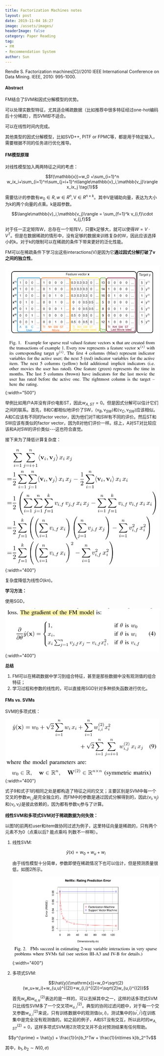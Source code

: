 ```yaml
---
title: Factorization Machines notes
layout: post
date: 2019-11-04 16:27
image: /assets/images/
headerImage: false
category: Paper Reading
tag:
- FM
- Recommendation System
author: Sun
---
```


Rendle S. Factorization machines[C]//2010 IEEE International Conference on Data Mining. IEEE, 2010: 995-1000.

#### Abstract

FM结合了SVM和因式分解模型的优势。

可以处理实数型特征，尤其适合稀疏数据（比如推荐中很多特征经过one-hot编码后十分稀疏），而SVM却不适合。

可以在线性时间内完成。

其他类型的因式分解模型，比如SVD++, PITF or FPMC等，都是用于特定输入，需要根据不同的任务进行优化推导。

<!--more-->

#### FM模型原理

对线性模型加入两两特征之间的考虑：

$$f(\mathbb{x})=w_0 +\sum_{i=1}^n w_ix_i+\sum_{i=1}^n\sum_{j=i+1}^n\langle\mathbb{v}_i,\mathbb{v_j}\rangle x_ix_j \tag{1}$$

需要估计的参数有$w_0\in R,w\in R^n,\mathrm{V}\in R^{n\times k}$。其中V是辅助向量，表达为大小为k的两个向量的点乘。k是超参数。

$$\langle\mathbb{v}_i,\mathbb{v_j}\rangle = \sum_{f=1}^k v_{i,f}\cdot v_{j,f}$$

对于任一正定矩阵W，总存在一个矩阵V，只要k足够大，就可以使得$W=V\cdot V^T$。但是在数据稀疏的情形中，没有足够的数据来训练复杂的W，因此应该选择小的k。对于k的限制可以在稀疏的条件下带来更好的泛化性能。

FM可以在稀疏条件下学习出这些interactions(V)是因为它**通过因式分解打破了v之间的独立性**。

![](/assets/images/2019-11-04-Factorization-Machine/image-20191104200247977.png){:width="500"}

举例比如用户A并没有评价电影ST，因此$w_{A,ST}=0$。但是因式分解可以估计它们之间的联系。首先，B和C都相似地评价了SW，$\langle \mathrm{v}_B,\mathrm{v}_{SW}\rangle$和$\langle \mathrm{v}_C,\mathrm{v}_{SW}\rangle$应该相似。A和C应该有不同的factor vector，因为他们对TI和SW有不同的评价。然后ST和SW应该有类似的factor vector，因为B对他们评价一样。综上，A对ST对比较应该和A对SW的评价类似---这也符合直觉。

接下来为了降低计算复杂度：

![](/assets/images/2019-11-04-Factorization-Machine/image-20191104204111067.png){:width="400"}

复杂度降低为线性$O(kn)$。

**学习方法：**

使用SGD，

![](/assets/images/2019-11-04-Factorization-Machine/image-20191104204616845.png){:width="400"}

**总结**

1. FM可以在稀疏数据中学习到组合特征，甚至是那些数据中没有观测值的组合特征；
2. 学习过程和参数的线性的，可以直接用SGD针对多种损失函数进行优化。

#### FMs vs. SVMs

SVM的多项式核：

![](/assets/images/2019-11-04-Factorization-Machine/image-20191104205802309.png){:width="400"}

式子9和式子1的相同之处是都构造了特征之间的交叉；主要区别是SVM中每一个交叉的参数$w_{i,j}$是完全独立的，而FM中的参数是通过因式分解得到的，因此$\langle\mathrm{v}_i,\mathrm{v}_j \rangle$和$\langle\mathrm{v}_i,\mathrm{v}_l \rangle$是彼此依赖的，因为都有参数$\mathrm{v}_i$参与了计算。

**线性SVM和多项式SVM对于稀疏数据为何失效：**

以图1的前两栏user和item做协同过滤为例子，这里特征向量是稀疏的，只有两个元素不为0（点乘以后? 能点乘吗 列数不一样啊）。

1. 线性SVM:

   $$\hat{y}(\mathrm{x})=w_0+w_u+w_i$$

   由于线性模型十分简单，参数即使在稀疏情况下也可以估计，但是预测质量很低，如图2所示。

   ![](/assets/images/2019-11-04-Factorization-Machine/image-20191104205519440.png){:width="400"}

2. 多项式SVM:

   $$\hat{y}(\mathrm{x})=w_0+\sqrt{2}(w_u+w_i)+w_{u,u}^{(2)}+w_{i,i}^{(2)}+\sqrt{2}w_{u,i}^{(2)}$$

   首先$w_u$和$w_{u,u}^{(2)}$表达的是一样的，可以去掉其中之一，这样的话多项式SVM只比线性SVM多了一个交叉项$w_{u,i}^{(2)}$。典型的协同过滤问题中，对于每一个交叉参数$w_{u,i}^{(2)}$来说，只有训练数据中的观测值$(u,i)$，测试集中的$(u^\prime,i^\prime)$在训练集中是完全没有观测值的。如之前的例子，A和ST没有交互，所以此时的$w_{A,ST}^{(2)}=0$，这样多项式SVM用2次项交叉并不会对预测结果有任何帮助。



$$y^{\prime} = \hat{y} + \frac{1}{n}b_1^Tw + \frac{1}{n\times k}b_2^Tv$$

其中，$b_1,b_2 \sim N(0,\sigma)$ 





